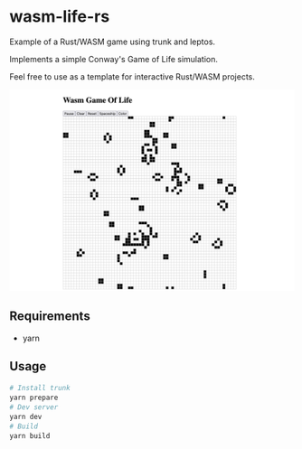 # wasm-life-rs

Example of a Rust/WASM game using trunk and leptos.


Implements a simple Conway's Game of Life simulation.

Feel free to use as a template for interactive Rust/WASM projects.

!["demo"](./.github/docs/demo.png)

## Requirements
* yarn 

## Usage

```bash
# Install trunk
yarn prepare
# Dev server
yarn dev
# Build
yarn build
```
